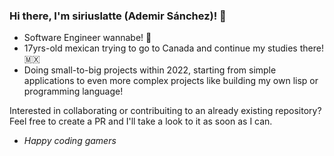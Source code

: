 ### Hi there, I'm siriuslatte (Ademir Sánchez)! 👋

- Software Engineer wannabe! 📶
- 17yrs-old mexican trying to go to Canada and continue my studies there! 🇲🇽
- Doing small-to-big projects within 2022, starting from simple applications to even more complex projects like building my own lisp or programming language!

Interested in collaborating or contribuiting to an already existing repository? Feel free to create a PR and I'll take a look to it as soon as I can.

- *Happy coding gamers*
